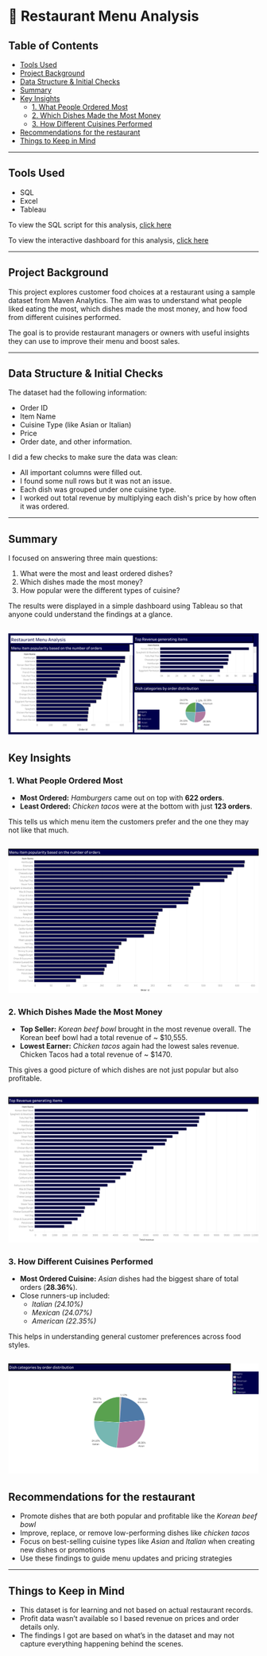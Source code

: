 # 🥘 Restaurant Menu Analysis

## Table of Contents

- [Tools Used](#tools-used)
- [Project Background](#project-background)
- [Data Structure & Initial Checks](#data-structure--initial-checks)
- [Summary](#summary)
- [Key Insights](#key-insights)
  - [1. What People Ordered Most](#1-what-people-ordered-most)
  - [2. Which Dishes Made the Most Money](#2-which-dishes-made-the-most-money)
  - [3. How Different Cuisines Performed](#3-how-different-cuisines-performed)
- [Recommendations for the restaurant](#recommendations-for-the-restaurant)
- [Things to Keep in Mind](#things-to-keep-in-mind)

---

## Tools Used

- SQL
- Excel
- Tableau

To view the SQL script for this analysis, [click here](https://github.com/Etingena/Etinosa-Portfolio/blob/main/Restaurant-Menu-Analysis/RMA.sql)

To view the interactive dashboard for this analysis, [click here](https://public.tableau.com/app/profile/etinosa.onaghise/viz/RestaurantMenuAnalysis_17501073710770/Dashboard1)

---

## Project Background

This project explores customer food choices at a restaurant using a sample dataset from Maven Analytics. The aim was to understand what people liked eating the most, which dishes made the most money, and how food from different cuisines performed.

The goal is to provide restaurant managers or owners with useful insights they can use to improve their menu and boost sales.

---

## Data Structure & Initial Checks

The dataset had the following information:

- Order ID
- Item Name
- Cuisine Type (like Asian or Italian)
- Price
- Order date, and other information.

I did a few checks to make sure the data was clean:
- All important columns were filled out.
- I found some null rows but it was not an issue.
- Each dish was grouped under one cuisine type.
- I worked out total revenue by multiplying each dish's price by how often it was ordered.

---

## Summary

I focused on answering three main questions:

1. What were the most and least ordered dishes?
2. Which dishes made the most money?
3. How popular were the different types of cuisine?

The results were displayed in a simple dashboard using Tableau so that anyone could understand the findings at a glance.

![Image](https://github.com/Etingena/Etinosa-Portfolio/blob/45bdd131b918eb1f199ba4d87d5369cc1337eb27/Restaurant-Menu-Analysis/Dashboard%201%20(6).png)
---

## Key Insights

### 1. What People Ordered Most

- **Most Ordered:** *Hamburgers* came out on top with **622 orders**.
- **Least Ordered:** *Chicken tacos* were at the bottom with just **123 orders**.

This tells us which menu item the customers prefer and the one they may not like that much.

![Image](https://github.com/Etingena/Etinosa-Portfolio/blob/45bdd131b918eb1f199ba4d87d5369cc1337eb27/Restaurant-Menu-Analysis/Sheet%201%20(3).png)
---

### 2. Which Dishes Made the Most Money

- **Top Seller:** *Korean beef bowl* brought in the most revenue overall. The Korean beef bowl had a total revenue of ~ $10,555.
- **Lowest Earner:** *Chicken tacos* again had the lowest sales revenue. Chicken Tacos had a total revenue of ~ $1470.

This gives a good picture of which dishes are not just popular but also profitable.

![Image](https://github.com/Etingena/Etinosa-Portfolio/blob/45bdd131b918eb1f199ba4d87d5369cc1337eb27/Restaurant-Menu-Analysis/Sheet%202%20(1).png)
---

### 3. How Different Cuisines Performed

- **Most Ordered Cuisine:** *Asian* dishes had the biggest share of total orders (**28.36%**).
- Close runners-up included:
  - *Italian (24.10%)*
  - *Mexican (24.07%)*
  - *American (22.35%)*

This helps in understanding general customer preferences across food styles.

![Image](https://github.com/Etingena/Etinosa-Portfolio/blob/45bdd131b918eb1f199ba4d87d5369cc1337eb27/Restaurant-Menu-Analysis/Sheet%203%20(2).png)
---

## Recommendations for the restaurant

- Promote dishes that are both popular and profitable like the *Korean beef bowl*
- Improve, replace, or remove low-performing dishes like *chicken tacos*
- Focus on best-selling cuisine types like *Asian* and *Italian* when creating new dishes or promotions
- Use these findings to guide menu updates and pricing strategies

---

## Things to Keep in Mind

- This dataset is for learning and not based on actual restaurant records.
- Profit data wasn’t available so I based revenue on prices and order details only.
- The findings I got are based on what’s in the dataset and may not capture everything happening behind the scenes.




